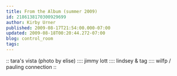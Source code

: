 ```yaml
---
title: From the Album (summer 2009)
id: 2186138170300929699
author: Kirby Urner
published: 2009-08-17T21:54:00.000-07:00
updated: 2009-08-18T00:20:44.272-07:00
blog: control_room
tags: 
---
```


[](https://blogger.googleusercontent.com/img/b/R29vZ2xl/AVvXsEi_NiKH-9boRHLUtNDWWyjSsGy1DG05fTv79DEFXcxaUUzsVtzTrzNF0g69blBXoxqTTx3RMdYdgrELs84JV6Ue751ylx_x6U_ycgVfRcf0vlXU6XXOVxD1whm44ydfQRgyV-Gq/s1600-h/orcas.jpg):: tara's vista (photo by elise) ::[](https://blogger.googleusercontent.com/img/b/R29vZ2xl/AVvXsEhYanyw9OsJSr6ECzfEgTHWuz73vYmf7uuzeSTqdyoaGwbnosFZAwaTiUQJ-pxeDckuvvOZDdD-o2CE1F8djn-1pI60MrDA4T0ykofxjqpPNuP-aqEP01xZrzoBajBSAbp10zh4/s1600-h/P8160068.JPG):: jimmy lott ::[](https://blogger.googleusercontent.com/img/b/R29vZ2xl/AVvXsEif_jBqyofIoc7zxFts5zJNV02yqMevNH6c3zjsq7qSBB8k0uc9prWyBTQBoQYljzwstcarNs5Ox56CsQ74gKHR-kU-fvOCREApfzRuJAj0l3Q_nqLzN0X2O8OoWMnDei54Q7d6/s1600-h/P8160072.JPG):: lindsey & tag ::[](https://blogger.googleusercontent.com/img/b/R29vZ2xl/AVvXsEgBDyY1rdTXe8FvsIs1_QAicbdLUTK-tIc1y77gTRHGFPmsEmK3LzJ8PWPgcUiLtNQ_k5qxFTSsWSOglK_kWdRjYYVJtb1WOUqOTHY86fMqSeydKUQGYh06tzKWe0Om6cH2thYl/s1600-h/P8160053.JPG):: wilfp / pauling connection ::